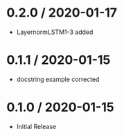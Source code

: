 # 0.2.0 / 2020-01-17

  * LayernormLSTM1-3 added

# 0.1.1 / 2020-01-15

  * docstring example corrected

# 0.1.0 / 2020-01-15

  * Initial Release
